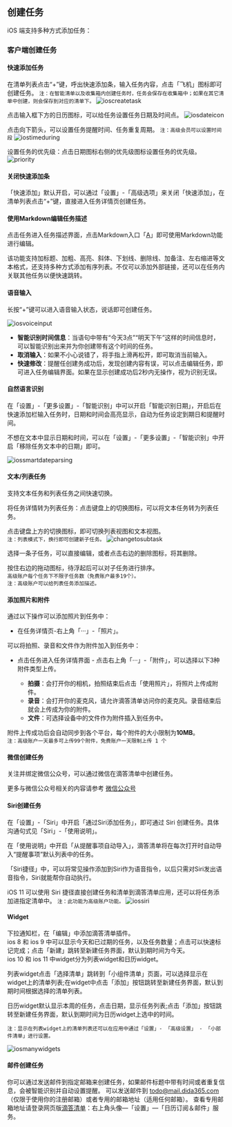 ## 创建任务

iOS 端支持多种方式添加任务：


### 客户端创建任务

#### 快速添加任务

在清单列表点击“+”键，呼出快速添加条，输入任务内容，点击「飞机」图标即可创建任务。
`注：在智能清单以及收集箱内创建任务时，任务会保存在收集箱中；如果在其它清单中创建，则会保存到对应的清单下。`
![ioscreatetask](../images/ios/addtask/quickadd.png)

点击输入框下方的日历图标，可以给任务设置任务日期及时间点。
![iosdateicon](../images/ios/addtask/dateicon.png)<br>

点击向下箭头，可以设置任务提醒时间、任务重复周期。
`注：高级会员可以设置时间段`
![iostimeduring](../images/ios/addtask/during.png)

设置任务的优先级：点击日期图标右侧的优先级图标设置任务的优先级。
![priority](../images/ios/addtask/priority.png)

#### 关闭快速添加条

「快速添加」默认开启，可以通过「设置」-「高级选项」来关闭「快速添加」，在清单列表点击“+”键，直接进入任务详情页创建任务。

#### 使用Markdown编辑任务描述

点击任务进入任务描述界面，点击Markdown入口「<u>A</u>」即可使用Markdown功能进行编辑。

该功能支持加标题、加粗、高亮、斜体、下划线、删除线、加备注、左右缩进等文本格式，还支持多种方式添加有序列表。不仅可以添加外部链接，还可以在任务内关联其他任务以便快速跳转。

#### 语音输入

长按“+”键可以进入语音输入状态，说话即可创建任务。

![iosvoiceinput](../images/ios/addtask/voiceinput.jpg)

* **智能识别时间信息**：当语句中带有“今天3点”“明天下午”这样的时间信息时，可以智能识别出来并为你创建带有这个时间的任务。
* **取消输入**：如果不小心说错了，将手指上滑再松开，即可取消当前输入。
* **快速修改**：提醒任创建务成功后，发现创建内容有误，可以点击编辑任务，即可进入任务编辑界面。如果在显示创建成功后2秒内无操作，视为识别无误。

#### 自然语言识别

在「设置」-「更多设置」-「智能识别」中可以开启「智能识别日期」，开启后在快速添加栏输入任务时，日期和时间会高亮显示，自动为任务设定到期日和提醒时间。

不想在文本中显示日期和时间，可以在「设置」-「更多设置」-「智能识别」中开启「移除任务文本中的日期」即可。

![iossmartdateparsing](../images/ios/addtask/parsing.jpg)

#### 文本/列表任务

支持文本任务和列表任务之间快速切换。

将任务详情转为列表任务：点击键盘上的切换图标，可以将文本任务转为列表任务。

点击键盘上方的切换图标，即可切换列表视图和文本视图。 <br >`注：列表模式下，换行即可创建新子任务。`
![changetosubtask](../images/ios/addtask/changetosubtask.png)

选择一条子任务，可以直接编辑，或者点击右边的删除图标，将其删除。

按住右边的拖动图标，待浮起后可以对子任务进行排序。 <br >`高级账户每个任务下不限子任务数（免费账户最多19个）。` <br>`注：高级账户可以给列表任务添加描述。`

#### 添加照片和附件

通过以下操作可以添加照片到任务中：
* 在任务详情页-右上角「···」-「照片」。

可以将拍照、录音和文件作为附件加入到任务中：

* 点击任务进入任务详情界面 - 点击右上角「···」-「附件」，可以选择以下3种附件类型上传。

 
  * **拍摄**：会打开你的相机，拍照结束后点击「使用照片」，将照片上传成附件。
  * **录音**：会打开你的麦克风，请允许滴答清单访问你的麦克风。录音结束后就会上传成为你的附件。 
  * **文件**：可选择设备中的文件作为附件插入到任务中。

附件上传成功后会自动同步到各个平台，每个附件的大小限制为**10MB**。 <br >`注：高级账户一天最多可上传99个附件，免费账户一天限制上传 1 个`

#### 微信创建任务

关注并绑定微信公众号，可以通过微信在滴答清单中创建任务。

更多与微信公众号相关的内容请参考 [微信公众号](../wechat.md)

#### Siri创建任务

在「设置」-「Siri」中开启「通过Siri添加任务」，即可通过 Siri 创建任务。具体沟通句式见「Siri」-「使用说明」。

在「使用说明」中开启「从提醒事项自动导入」，滴答清单将在每次打开时自动导入“提醒事项”默认列表中的任务。

「Siri捷径」中，可以将常见操作添加到Siri作为语音指令，以后只需对Siri发出语音指令，Siri就能帮你自动执行。

iOS 11 可以使用 Siri 捷径直接创建任务和清单到滴答清单应用，还可以将任务添加进指定清单中。
`注：此功能为高级账户功能。`
![iossiri](../images/ios/addtask/siri.png)

#### Widget

下拉通知栏，在「编辑」中添加滴答清单插件。 <br >ios 8 和 ios 9 中可以显示今天和已过期的任务，以及任务数量；点击可以快速标记完成；点击「新建」跳转至新建任务界面，默认到期时间为今天。 <br>ios 10 和 ios 11 中widget分为列表widget和日历widget。

列表widget点击「选择清单」跳转到「小组件清单」页面，可以选择显示在widget上的清单列表;在widget中点击「添加」按钮跳转至新建任务界面，默认到期时间根据选择的清单列表。

日历widget默认显示本周的任务，点击日期，显示任务列表;点击「添加」按钮跳转至新建任务界面，默认到期时间为日历widget上选中的时间。

`注：显示在列表widget上的清单列表还可以在应用中通过「设置」- 「高级设置」 - 「小部件清单」进行设置。`

![iosmanywidgets](../images/ios/addtask/widget.jpg)

#### 邮件创建任务

你可以通过发送邮件到指定邮箱来创建任务，如果邮件标题中带有时间或者重复信息，会被智能识别并自动设置提醒。
可以发送邮件到 todo@mail.dida365.com（仅限于使用你的注册邮箱）或者专用的邮箱地址（适用任何邮箱）。
查看专用邮箱地址请登录网页版[滴答清单](https://www.dida365.com/)：右上角头像—「设置」—「日历订阅＆邮件」服务。


